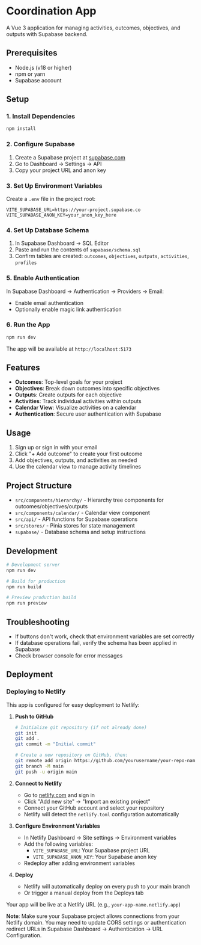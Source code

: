 # Coordination App

A Vue 3 application for managing activities, outcomes, objectives, and outputs with Supabase backend.

## Prerequisites

- Node.js (v18 or higher)
- npm or yarn
- Supabase account

## Setup

### 1. Install Dependencies

```bash
npm install
```

### 2. Configure Supabase

1. Create a Supabase project at [supabase.com](https://supabase.com)
2. Go to Dashboard → Settings → API
3. Copy your project URL and anon key

### 3. Set Up Environment Variables

Create a `.env` file in the project root:

```env
VITE_SUPABASE_URL=https://your-project.supabase.co
VITE_SUPABASE_ANON_KEY=your_anon_key_here
```

### 4. Set Up Database Schema

1. In Supabase Dashboard → SQL Editor
2. Paste and run the contents of `supabase/schema.sql`
3. Confirm tables are created: `outcomes`, `objectives`, `outputs`, `activities`, `profiles`

### 5. Enable Authentication

In Supabase Dashboard → Authentication → Providers → Email:
- Enable email authentication
- Optionally enable magic link authentication

### 6. Run the App

```bash
npm run dev
```

The app will be available at `http://localhost:5173`

## Features

- **Outcomes**: Top-level goals for your project
- **Objectives**: Break down outcomes into specific objectives
- **Outputs**: Create outputs for each objective
- **Activities**: Track individual activities within outputs
- **Calendar View**: Visualize activities on a calendar
- **Authentication**: Secure user authentication with Supabase

## Usage

1. Sign up or sign in with your email
2. Click "+ Add outcome" to create your first outcome
3. Add objectives, outputs, and activities as needed
4. Use the calendar view to manage activity timelines

## Project Structure

- `src/components/hierarchy/` - Hierarchy tree components for outcomes/objectives/outputs
- `src/components/calendar/` - Calendar view component
- `src/api/` - API functions for Supabase operations
- `src/stores/` - Pinia stores for state management
- `supabase/` - Database schema and setup instructions

## Development

```bash
# Development server
npm run dev

# Build for production
npm run build

# Preview production build
npm run preview
```

## Troubleshooting

- If buttons don't work, check that environment variables are set correctly
- If database operations fail, verify the schema has been applied in Supabase
- Check browser console for error messages

## Deployment

### Deploying to Netlify

This app is configured for easy deployment to Netlify:

1. **Push to GitHub**
   ```bash
   # Initialize git repository (if not already done)
   git init
   git add .
   git commit -m "Initial commit"
   
   # Create a new repository on GitHub, then:
   git remote add origin https://github.com/yourusername/your-repo-name.git
   git branch -M main
   git push -u origin main
   ```

2. **Connect to Netlify**
   - Go to [netlify.com](https://netlify.com) and sign in
   - Click "Add new site" → "Import an existing project"
   - Connect your GitHub account and select your repository
   - Netlify will detect the `netlify.toml` configuration automatically

3. **Configure Environment Variables**
   - In Netlify Dashboard → Site settings → Environment variables
   - Add the following variables:
     - `VITE_SUPABASE_URL`: Your Supabase project URL
     - `VITE_SUPABASE_ANON_KEY`: Your Supabase anon key
   - Redeploy after adding environment variables

4. **Deploy**
   - Netlify will automatically deploy on every push to your main branch
   - Or trigger a manual deploy from the Deploys tab

Your app will be live at a Netlify URL (e.g., `your-app-name.netlify.app`)

**Note**: Make sure your Supabase project allows connections from your Netlify domain. You may need to update CORS settings or authentication redirect URLs in Supabase Dashboard → Authentication → URL Configuration.

